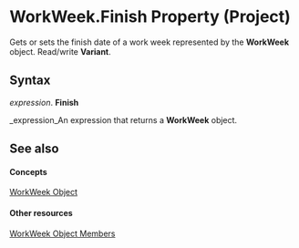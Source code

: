 
# WorkWeek.Finish Property (Project)

Gets or sets the finish date of a work week represented by the **WorkWeek** object. Read/write **Variant**.


## Syntax

 _expression_. **Finish**

 _expression_An expression that returns a  **WorkWeek** object.


## See also


#### Concepts


 [WorkWeek Object](d2dc3a0a-a869-2675-5e1c-971157a9d499.md)
#### Other resources


 [WorkWeek Object Members](05d0ffdd-dd3d-a2e6-210b-b62071345b17.md)
